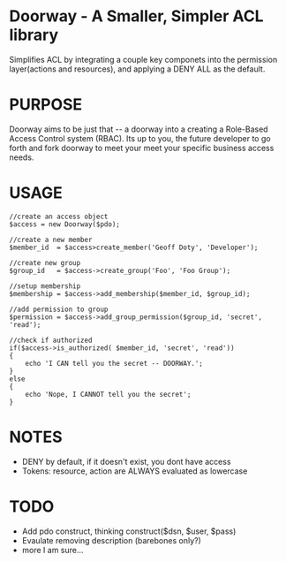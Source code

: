 # Doorway - A Smaller, Simpler ACL library

Simplifies ACL by integrating a couple key componets into the 
permission layer(actions and resources), and applying
a DENY ALL as the default.  

# PURPOSE

Doorway aims to be just that -- a doorway into a creating a 
Role-Based Access Control system (RBAC).  Its up to you, 
the future developer to go forth and fork doorway to meet 
your meet your specific business access needs.

# USAGE

	//create an access object
	$access = new Doorway($pdo);

	//create a new member
	$member_id  = $access>create_member('Geoff Doty', 'Developer');

	//create new group
	$group_id   = $access->create_group('Foo', 'Foo Group');

	//setup membership 
	$membership = $access->add_membership($member_id, $group_id);

	//add permission to group
	$permission = $access->add_group_permission($group_id, 'secret', 'read');

	//check if authorized
	if($access->is_authorized( $member_id, 'secret', 'read'))
	{
	    echo 'I CAN tell you the secret -- DOORWAY.';
	}
	else
	{
	    echo 'Nope, I CANNOT tell you the secret';
	}

# NOTES

- DENY by default, if it doesn't exist, you dont have access
- Tokens: resource, action are ALWAYS evaluated as lowercase

# TODO

- Add pdo construct, thinking construct($dsn, $user, $pass)
- Evaulate removing description (barebones only?)
- more I am sure...